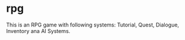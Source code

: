 # rpg
This is an RPG game with following systems: Tutorial, Quest, Dialogue, Inventory ana AI Systems.
